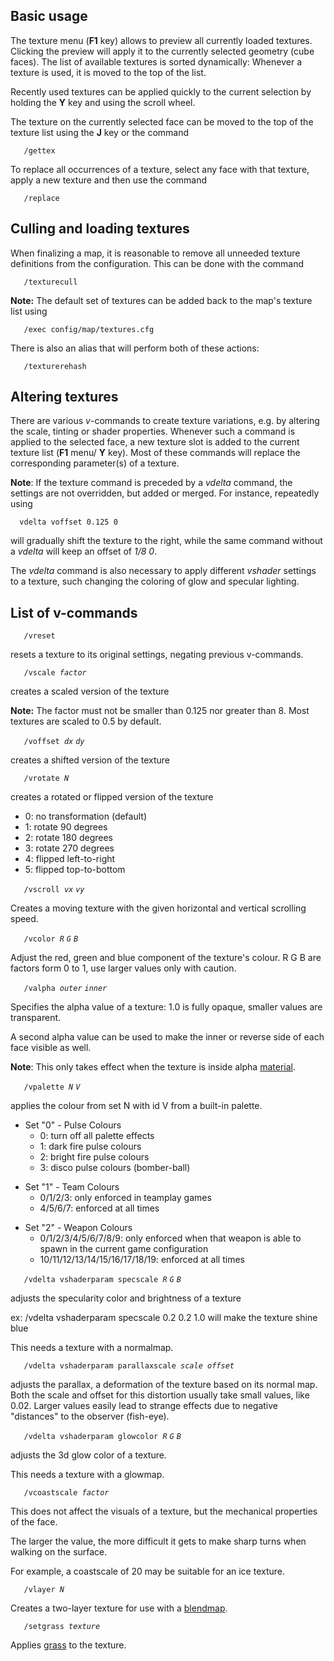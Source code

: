 ## Basic usage

The texture menu (**F1** key) allows to preview all currently loaded textures. Clicking the preview will apply it to the currently selected geometry (cube faces). The list of available textures is sorted dynamically: Whenever a texture is used, it is moved to the top of the list.

Recently used textures can be applied quickly to the current selection by holding the **Y** key and using the scroll wheel.

The texture on the currently selected face can be moved to the top of the texture list using the **J** key or the command

`   /gettex`

To replace all occurrences of a texture, select any face with that texture, apply a new texture and then use the command

`   /replace`

## Culling and loading textures

When finalizing a map, it is reasonable to remove all unneeded texture definitions from the configuration. This can be done with the command

`   /texturecull`

**Note:** The default set of textures can be added back to the map's texture list using

`   /exec config/map/textures.cfg`

There is also an alias that will perform both of these actions:

`   /texturerehash`

## Altering textures

There are various *v*-commands to create texture variations, e.g. by altering the scale, tinting or shader properties. Whenever such a command is applied to the selected face, a new texture slot is added to the current texture list (**F1** menu/ **Y** key). Most of these commands will replace the corresponding parameter(s) of a texture.

**Note**: If the texture command is preceded by a *vdelta* command, the settings are not overridden, but added or merged. For instance, repeatedly using

`  vdelta voffset 0.125 0`

will gradually shift the texture to the right, while the same command without a *vdelta* will keep an offset of *1/8 0*.

The *vdelta* command is also necessary to apply different *vshader* settings to a texture, such changing the coloring of glow and specular lighting.

## List of v-commands

`   /vreset`

resets a texture to its original settings, negating previous v-commands.

`   /vscale `*`factor`*

creates a scaled version of the texture

**Note:** The factor must not be smaller than 0.125 nor greater than 8. Most textures are scaled to 0.5 by default.

`   /voffset `*`dx` `dy`*` `

creates a shifted version of the texture

`   /vrotate `*`N`*

creates a rotated or flipped version of the texture

-   0: no transformation (default)
-   1: rotate 90 degrees
-   2: rotate 180 degrees
-   3: rotate 270 degrees
-   4: flipped left-to-right
-   5: flipped top-to-bottom

`   /vscroll `*`vx` `vy`*

Creates a moving texture with the given horizontal and vertical scrolling speed.

`   /vcolor `*`R` `G` `B`*

Adjust the red, green and blue component of the texture's colour. R G B are factors form 0 to 1, use larger values only with caution.

`   /valpha `*`outer` `inner`*

Specifies the alpha value of a texture: 1.0 is fully opaque, smaller values are transparent.

A second alpha value can be used to make the inner or reverse side of each face visible as well.

**Note**: This only takes effect when the texture is inside alpha [material](materials "wikilink").

`   /vpalette `*`N` `V`*

applies the colour from set N with id V from a built-in palette.

-   Set "0" - Pulse Colours
    -   0: turn off all palette effects
    -   1: dark fire pulse colours
    -   2: bright fire pulse colours
    -   3: disco pulse colours (bomber-ball)

<!-- -->

-   Set "1" - Team Colours
    -   0/1/2/3: only enforced in teamplay games
    -   4/5/6/7: enforced at all times

<!-- -->

-   Set "2" - Weapon Colours
    -   0/1/2/3/4/5/6/7/8/9: only enforced when that weapon is able to spawn in the current game configuration
    -   10/11/12/13/14/15/16/17/18/19: enforced at all times

`   /vdelta vshaderparam specscale `*`R` `G` `B`*

adjusts the specularity color and brightness of a texture

ex: /vdelta vshaderparam specscale 0.2 0.2 1.0 will make the texture shine blue

This needs a texture with a normalmap.

`   /vdelta vshaderparam parallaxscale `*`scale`*` `*`offset`*

adjusts the parallax, a deformation of the texture based on its normal map. Both the scale and offset for this distortion usually take small values, like 0.02. Larger values easily lead to strange effects due to negative "distances" to the observer (fish-eye).

`   /vdelta vshaderparam glowcolor `*`R` `G` `B`*

adjusts the 3d glow color of a texture.

This needs a texture with a glowmap.

`   /vcoastscale `*`factor`*

This does not affect the visuals of a texture, but the mechanical properties of the face.

The larger the value, the more difficult it gets to make sharp turns when walking on the surface.

For example, a coastscale of 20 may be suitable for an ice texture.

`   /vlayer `*`N`*

Creates a two-layer texture for use with a [blendmap](blendmap "wikilink").

`   /setgrass `*`texture`*

Applies [grass](grass "wikilink") to the texture.
